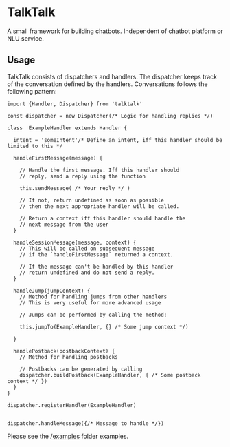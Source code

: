 # TalkTalk

A small framework for building chatbots. Independent of chatbot platform or NLU service.

## Usage

TalkTalk consists of dispatchers and handlers. The dispatcher keeps track of the conversation 
defined by the handlers. Conversations follows the following pattern:

```flow js
import {Handler, Dispatcher} from 'talktalk'

const dispatcher = new Dispatcher(/* Logic for handling replies */)

class  ExampleHandler extends Handler {

  intent = 'someIntent'/* Define an intent, iff this handler should be limited to this */

  handleFirstMessage(message) {

    // Handle the first message. Iff this handler should 
    // reply, send a reply using the function 

    this.sendMessage( /* Your reply */ )

    // If not, return undefined as soon as possible
    // then the next appropriate handler will be called.

    // Return a context iff this handler should handle the
    // next message from the user
  }
  
  handleSessionMessage(message, context) {
    // This will be called on subsequent message
    // if the `handleFirstMessage` returned a context.
    
    // If the message can't be handled by this handler
    // return undefined and do not send a reply. 
  }
  
  handleJump(jumpContext) {
    // Method for handling jumps from other handlers
    // This is very useful for more advanced usage 
    
    // Jumps can be performed by calling the method:
    
    this.jumpTo(ExampleHandler, {} /* Some jump context */)
    
  }
  
  handlePostback(postbackContext) {
    // Method for handling postbacks
    
    // Postbacks can be generated by calling
    dispatcher.buildPostback(ExampleHandler, { /* Some postback context */ })
  }
}

dispatcher.registerHandler(ExampleHandler)


dispatcher.handleMessage({/* Message to handle */})
```



Please see the [/examples](/examples) folder examples.

